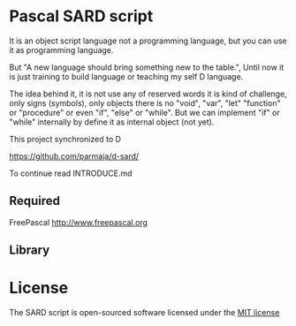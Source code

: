 Pascal SARD script
==================

It is an object script language not a programming language, but you can use it as programming language.

But "A new language should bring something new to the table.", Until now it is just training to build language or teaching my self D language.

The idea behind it, it is not use any of reserved words it is kind of challenge, only signs (symbols), only objects there is no "void", "var", "let" "function" or "procedure" or even "if", "else" or "while".
But we can implement "if" or "while" internally by define it as internal object (not yet).

This project synchronized to D

https://github.com/parmaja/d-sard/

To continue read INTRODUCE.md

Required
--------

FreePascal http://www.freepascal.org

Library
--------

License
=======

The SARD script is open-sourced software licensed under the [MIT license](http://opensource.org/licenses/MIT)
